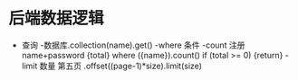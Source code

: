# 后端数据逻辑
- 查询
    -数据库.collection(name).get()
    -where 条件
    -count 
        注册 name+password
        {total} where ({name}).count()
        if (total >= 0) {return}
    -limit 数量
        第五页  .offset((page-1)*size).limit(size)

    